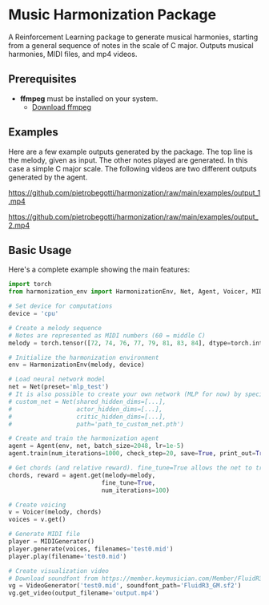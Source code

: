 # Music Harmonization Package

A Reinforcement Learning package to generate musical harmonies, starting from a general sequence of notes in the scale of C major. Outputs musical harmonies, MIDI files, and mp4 videos.

## Prerequisites

- **ffmpeg** must be installed on your system.
  - [Download ffmpeg](https://ffmpeg.org/download.html)
  

## Examples

Here are a few example outputs generated by the package. The top line is the melody, given as input. The other notes played are generated. In this case a simple C major scale. The following videos are two different outputs generated by the agent.

https://github.com/pietrobegotti/harmonization/raw/main/examples/output_1.mp4

https://github.com/pietrobegotti/harmonization/raw/main/examples/output_2.mp4


## Basic Usage

Here's a complete example showing the main features:

```python
import torch
from harmonization_env import HarmonizationEnv, Net, Agent, Voicer, MIDIGenerator, VideoGenerator

# Set device for computations
device = 'cpu'

# Create a melody sequence
# Notes are represented as MIDI numbers (60 = middle C)
melody = torch.tensor([72, 74, 76, 77, 79, 81, 83, 84], dtype=torch.int32)  # C major scale

# Initialize the harmonization environment
env = HarmonizationEnv(melody, device)

# Load neural network model
net = Net(preset='mlp_test')
# It is also possible to create your own network (MLP for now) by specifying parameters:
# custom_net = Net(shared_hidden_dims=[...], 
#                  actor_hidden_dims=[...],
#                  critic_hidden_dims=[...],
#                  path='path_to_custom_net.pth')

# Create and train the harmonization agent
agent = Agent(env, net, batch_size=2048, lr=1e-5)
agent.train(num_iterations=1000, check_step=20, save=True, print_out=True)

# Get chords (and relative reward). fine_tune=True allows the net to train directly on the specific melody input.
chords, reward = agent.get(melody=melody, 
                          fine_tune=True, 
                          num_iterations=100)

# Create voicing
v = Voicer(melody, chords)
voices = v.get()

# Generate MIDI file
player = MIDIGenerator()
player.generate(voices, filenames='test0.mid')
player.play(filename='test0.mid')

# Create visualization video
# Download soundfont from https://member.keymusician.com/Member/FluidR3_GM/index.html
vg = VideoGenerator('test0.mid', soundfont_path='FluidR3_GM.sf2')
vg.get_video(output_filename='output.mp4')
```